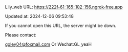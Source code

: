 Lily_web URL: https://222f-61-165-102-156.ngrok-free.app

Updated at: 2024-12-06 09:53:48

If you cannot open this URL, the server might be down.

Please contact: 

goley04@foxmail.com Or Wechat:GL_yeaH
